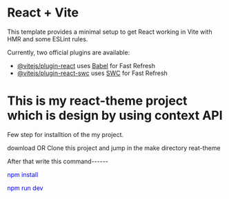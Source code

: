 # React + Vite

This template provides a minimal setup to get React working in Vite with HMR and some ESLint rules.

Currently, two official plugins are available:

- [@vitejs/plugin-react](https://github.com/vitejs/vite-plugin-react/blob/main/packages/plugin-react/README.md) uses [Babel](https://babeljs.io/) for Fast Refresh
- [@vitejs/plugin-react-swc](https://github.com/vitejs/vite-plugin-react-swc) uses [SWC](https://swc.rs/) for Fast Refresh

<div>
    <h1>This is my react-theme project which is design by using context API</h1>
    <p>Few step for installtion of the my project.</p>
    <p>download OR Clone this project and jump in the make directory reat-theme</p>
    <p>After that write this command------</p>
    <p style="color:blue">npm install</p>
    <p style="color:blue">npm run dev</p>
</div>
